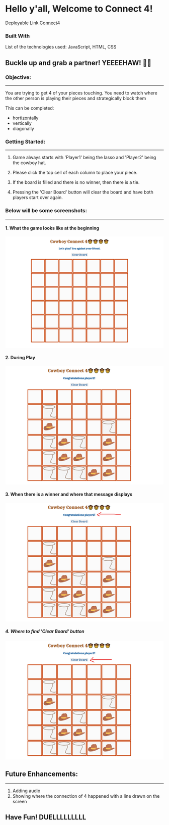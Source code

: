# Hello y'all, Welcome to Connect 4!
Deployable Link [Connect4](https://lilanawar.github.io/Connect4/)

### Built With 
List of the technologies used: JavaScript, HTML, CSS

## Buckle up and grab a partner! YEEEEHAW! 🤠🤠


### Objective: 
______________________________________________________________
You are trying to get 4 of your pieces touching. 
You need to watch where the other person is playing their pieces and strategically block them

This can be completed: 
  - hortizontally
  - vertically
  - diagonally

### Getting Started:
______________________________________________________________
1. Game always starts with 'Player1' being the lasso and 'Player2' being the cowboy hat.

2. Please click the top cell of each column to place your piece.

3. If the board is filled and there is no winner, then there is a tie.

4. Pressing the 'Clear Board' button will clear the board and have both players start over again.


### Below will be some screenshots:
______________________________________________________________

#### 1. What the game looks like at the beginning 

![What the game looks like at the beginning](photos/beg.png)

#### 2. During Play 

![During Play](photos/durPlay.png)

#### 3. When there is a winner and where that message displays 

![When there is a winner and where that message displays](photos/win.png)

##### 4. Where to find 'Clear Board' button 

![Where to find 'Clear Board Button'](photos/clrBrd.png)

## Future Enhancements:
______________________________________________________________
1. Adding audio
2. Showing where the connection of 4 happened with a line drawn on the screen

## Have Fun! DUELLLLLLLLL




